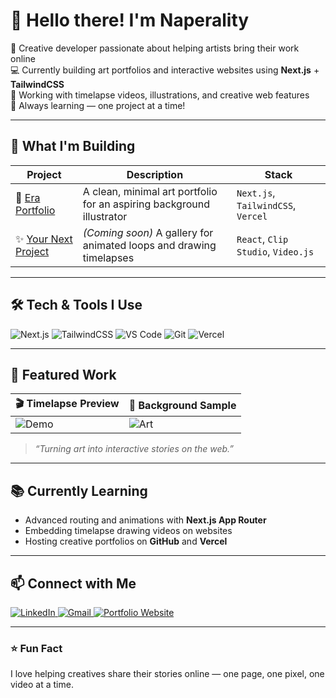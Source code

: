 # 👋 Hello there! I'm Naperality

🎨 Creative developer passionate about helping artists bring their work online  
💻 Currently building art portfolios and interactive websites using **Next.js** + **TailwindCSS**  
🎥 Working with timelapse videos, illustrations, and creative web features  
🌱 Always learning — one project at a time!

---

## 🧩 What I'm Building
| Project | Description | Stack |
|--------|-------------|-------|
| 🎨 [Era Portfolio](https://github.com/Naperality/era_portfolio) | A clean, minimal art portfolio for an aspiring background illustrator | `Next.js`, `TailwindCSS`, `Vercel` |
| ✨ [Your Next Project](#) | *(Coming soon)* A gallery for animated loops and drawing timelapses | `React`, `Clip Studio`, `Video.js` |

---

## 🛠️ Tech & Tools I Use
![Next.js](https://img.shields.io/badge/-Next.js-black?style=flat-square&logo=next.js)
![TailwindCSS](https://img.shields.io/badge/-TailwindCSS-38B2AC?style=flat-square&logo=tailwindcss&logoColor=white)
![VS Code](https://img.shields.io/badge/-VS%20Code-007ACC?style=flat-square&logo=visual-studio-code)
![Git](https://img.shields.io/badge/-Git-F05032?style=flat-square&logo=git&logoColor=white)
![Vercel](https://img.shields.io/badge/-Vercel-black?style=flat-square&logo=vercel)

---

## 📸 Featured Work

| 🎬 Timelapse Preview | 🎨 Background Sample |
|----------------------|---------------------|
| ![Demo](https://via.placeholder.com/300x180?text=Video+Timelapse) | ![Art](https://via.placeholder.com/300x180?text=Artwork+Preview) |

> *“Turning art into interactive stories on the web.”*

---

## 📚 Currently Learning
- Advanced routing and animations with **Next.js App Router**
- Embedding timelapse drawing videos on websites
- Hosting creative portfolios on **GitHub** and **Vercel**

---

## 📫 Connect with Me
<p align="left">
  <a href="https://linkedin.com/in/visitacion-napoleon-p-ba6275298" target="_blank">
    <img src="https://img.shields.io/badge/LinkedIn-0A66C2?style=for-the-badge&logo=linkedin&logoColor=white" alt="LinkedIn">
  </a>
  <a href="mailto:napolytan@gmail.com">
    <img src="https://img.shields.io/badge/Email-D14836?style=for-the-badge&logo=gmail&logoColor=white" alt="Gmail">
  </a>
  <a href="https://your-portfolio-link.com" target="_blank">
    <img src="https://img.shields.io/badge/Portfolio-black?style=for-the-badge&logo=vercel&logoColor=white" alt="Portfolio Website">
  </a>
</p>

---

### ⭐ Fun Fact
I love helping creatives share their stories online — one page, one pixel, one video at a time.

